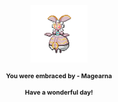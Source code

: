 <p align="center">
    <img src="https://raw.githubusercontent.com/PokeAPI/sprites/master/sprites/pokemon/801.png" width="150" height="150">
</p>
<h3 align="center">You were embraced by - <b>Magearna</b></h3>
<h3 align="center">Have a wonderful day!</h3>
